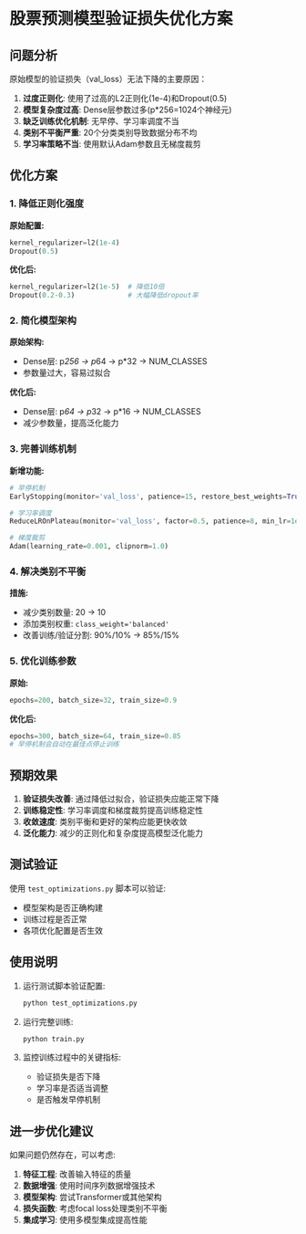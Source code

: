 # 股票预测模型验证损失优化方案

## 问题分析

原始模型的验证损失（val_loss）无法下降的主要原因：

1. **过度正则化**: 使用了过高的L2正则化(1e-4)和Dropout(0.5)
2. **模型复杂度过高**: Dense层参数过多(p*256=1024个神经元)
3. **缺乏训练优化机制**: 无早停、学习率调度不当
4. **类别不平衡严重**: 20个分类类别导致数据分布不均
5. **学习率策略不当**: 使用默认Adam参数且无梯度裁剪

## 优化方案

### 1. 降低正则化强度

**原始配置:**
```python
kernel_regularizer=l2(1e-4)
Dropout(0.5)
```

**优化后:**
```python
kernel_regularizer=l2(1e-5)  # 降低10倍
Dropout(0.2-0.3)             # 大幅降低dropout率
```

### 2. 简化模型架构

**原始架构:**
- Dense层: p*256 -> p*64 -> p*32 -> NUM_CLASSES
- 参数量过大，容易过拟合

**优化后:**
- Dense层: p*64 -> p*32 -> p*16 -> NUM_CLASSES  
- 减少参数量，提高泛化能力

### 3. 完善训练机制

**新增功能:**
```python
# 早停机制
EarlyStopping(monitor='val_loss', patience=15, restore_best_weights=True)

# 学习率调度
ReduceLROnPlateau(monitor='val_loss', factor=0.5, patience=8, min_lr=1e-7)

# 梯度裁剪
Adam(learning_rate=0.001, clipnorm=1.0)
```

### 4. 解决类别不平衡

**措施:**
- 减少类别数量: 20 -> 10
- 添加类别权重: `class_weight='balanced'`
- 改善训练/验证分割: 90%/10% -> 85%/15%

### 5. 优化训练参数

**原始:**
```python
epochs=200, batch_size=32, train_size=0.9
```

**优化后:**
```python
epochs=300, batch_size=64, train_size=0.85
# 早停机制会自动在最佳点停止训练
```

## 预期效果

1. **验证损失改善**: 通过降低过拟合，验证损失应能正常下降
2. **训练稳定性**: 学习率调度和梯度裁剪提高训练稳定性
3. **收敛速度**: 类别平衡和更好的架构应能更快收敛
4. **泛化能力**: 减少的正则化和复杂度提高模型泛化能力

## 测试验证

使用 `test_optimizations.py` 脚本可以验证:
- 模型架构是否正确构建
- 训练过程是否正常
- 各项优化配置是否生效

## 使用说明

1. 运行测试脚本验证配置:
   ```bash
   python test_optimizations.py
   ```

2. 运行完整训练:
   ```bash
   python train.py
   ```

3. 监控训练过程中的关键指标:
   - 验证损失是否下降
   - 学习率是否适当调整
   - 是否触发早停机制

## 进一步优化建议

如果问题仍然存在，可以考虑:

1. **特征工程**: 改善输入特征的质量
2. **数据增强**: 使用时间序列数据增强技术
3. **模型架构**: 尝试Transformer或其他架构
4. **损失函数**: 考虑focal loss处理类别不平衡
5. **集成学习**: 使用多模型集成提高性能